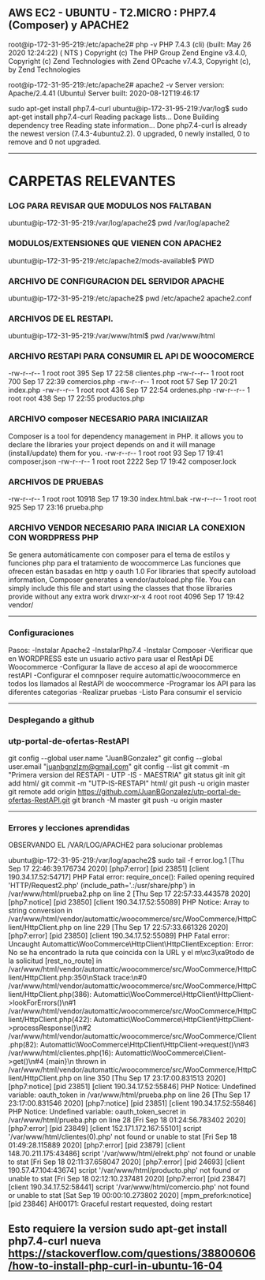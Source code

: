 ## AWS EC2 - UBUNTU - T2.MICRO :  PHP7.4 (Composer)   y APACHE2  

root@ip-172-31-95-219:/etc/apache2# php -v
PHP 7.4.3 (cli) (built: May 26 2020 12:24:22) ( NTS )
Copyright (c) The PHP Group
Zend Engine v3.4.0, Copyright (c) Zend Technologies
    with Zend OPcache v7.4.3, Copyright (c), by Zend Technologies

root@ip-172-31-95-219:/etc/apache2# apache2 -v
Server version: Apache/2.4.41 (Ubuntu)
Server built:   2020-08-12T19:46:17

sudo apt-get install php7.4-curl
ubuntu@ip-172-31-95-219:/var/log$ sudo apt-get install php7.4-curl
Reading package lists... Done
Building dependency tree
Reading state information... Done
php7.4-curl is already the newest version (7.4.3-4ubuntu2.2).
0 upgraded, 0 newly installed, 0 to remove and 0 not upgraded.

-------------------------------------------------------------------------------------
# CARPETAS RELEVANTES

### LOG PARA REVISAR QUE MODULOS NOS FALTABAN
ubuntu@ip-172-31-95-219:/var/log/apache2$ pwd
/var/log/apache2

### MODULOS/EXTENSIONES QUE VIENEN CON APACHE2
ubuntu@ip-172-31-95-219:/etc/apache2/mods-available$ PWD

### ARCHIVO DE CONFIGURACION DEL SERVIDOR APACHE
ubuntu@ip-172-31-95-219:/etc/apache2$ pwd
/etc/apache2
apache2.conf

### ARCHIVOS DE EL RESTAPI. 
ubuntu@ip-172-31-95-219:/var/www/html$ pwd
/var/www/html

### ARCHIVO RESTAPI PARA CONSUMIR EL API DE WOOCOMERCE
-rw-r--r-- 1 root root   395 Sep 17 22:58 clientes.php
-rw-r--r-- 1 root root   700 Sep 17 22:39 comercios.php
-rw-r--r-- 1 root root    57 Sep 17 20:21 index.php
-rw-r--r-- 1 root root   436 Sep 17 22:54 ordenes.php
-rw-r--r-- 1 root root   438 Sep 17 22:55 productos.php

### ARCHIVO composer NECESARIO PARA INICIAlIZAR 
Composer is a tool for dependency management in PHP.
it allows you to declare the libraries your project depends
on and it will manage (install/update) them for you.
-rw-r--r-- 1 root root    93 Sep 17 19:41 composer.json
-rw-r--r-- 1 root root  2222 Sep 17 19:42 composer.lock

### ARCHIVOS DE PRUEBAS 
-rw-r--r-- 1 root root 10918 Sep 17 19:30 index.html.bak
-rw-r--r-- 1 root root   925 Sep 17 23:16 prueba.php

### ARCHIVO VENDOR NECESARIO PARA INICIAR LA CONEXION CON WORDPRESS PHP 
Se genera automáticamente con composer para el tema de estilos y funciones php para el
tratamiento de woocommerce Las funciones que ofrecen están basadas en http y oauth 1.0
For libraries that specify autoload information, Composer generates a vendor/autoload.php file.
You can simply include this file and start using the classes that those libraries provide without any extra work
drwxr-xr-x 4 root root  4096 Sep 17 19:42 vendor/

-------------------------------------------------------------------------------------
### Configuraciones

Pasos: 
-Instalar Apache2
-InstalarPhp7.4
-Instalar Composer
-Verificar que en WORDPRESS este un usuario activo para usar el RestApi DE Woocommerce
-Configurar la llave de acceso al api de woocommerce restAPI
-Configurar el comnposer require automattic/woocommerce en todos los llamados al RestAPI de woocommerce
-Programar los API para las diferentes categorias
-Realizar pruebas
-Listo Para consumir el servicio

-------------------------------------------------------------------------------------
### Desplegando a  github
### utp-portal-de-ofertas-RestAPI   
git config --global user.name "JuanBGonzalez"
git config --global user.email "juanbgnzlzm@gmail.com"
git config --list
git commit -m "Primera version del RESTAPI - UTP -IS - MAESTRIA"
git status
git init
git add html/
git commit -m "UTP-IS-RESTAPI" html/
git push -u origin master
git remote add origin https://github.com/JuanBGonzalez/utp-portal-de-ofertas-RestAPI.git
git branch -M master
git push -u origin master

------------------------------------------------------------------------------------

### Errores y lecciones aprendidas 

OBSERVANDO EL /VAR/LOG/APACHE2  para solucionar problemas

ubuntu@ip-172-31-95-219:/var/log/apache2$ sudo tail -f error.log.1
[Thu Sep 17 22:46:39.176734 2020] [php7:error] [pid 23851] [client 190.34.17.52:54717] PHP Fatal error:  require_once(): Failed opening required 'HTTP/Request2.php' (include_path='.:/usr/share/php') in /var/www/html/prueba2.php on line 2
[Thu Sep 17 22:57:33.443578 2020] [php7:notice] [pid 23850] [client 190.34.17.52:55089] PHP Notice:  Array to string conversion in /var/www/html/vendor/automattic/woocommerce/src/WooCommerce/HttpClient/HttpClient.php on line 229
[Thu Sep 17 22:57:33.661326 2020] [php7:error] [pid 23850] [client 190.34.17.52:55089] PHP Fatal error:  Uncaught Automattic\\WooCommerce\\HttpClient\\HttpClientException: Error: No se ha encontrado la ruta que coincida con la URL y el m\xc3\xa9todo de la solicitud [rest_no_route] in /var/www/html/vendor/automattic/woocommerce/src/WooCommerce/HttpClient/HttpClient.php:350\nStack trace:\n#0 /var/www/html/vendor/automattic/woocommerce/src/WooCommerce/HttpClient/HttpClient.php(386): Automattic\\WooCommerce\\HttpClient\\HttpClient->lookForErrors()\n#1 /var/www/html/vendor/automattic/woocommerce/src/WooCommerce/HttpClient/HttpClient.php(422): Automattic\\WooCommerce\\HttpClient\\HttpClient->processResponse()\n#2 /var/www/html/vendor/automattic/woocommerce/src/WooCommerce/Client.php(82): Automattic\\WooCommerce\\HttpClient\\HttpClient->request()\n#3 /var/www/html/clientes.php(16): Automattic\\WooCommerce\\Client->get()\n#4 {main}\n  thrown in /var/www/html/vendor/automattic/woocommerce/src/WooCommerce/HttpClient/HttpClient.php on line 350
[Thu Sep 17 23:17:00.831513 2020] [php7:notice] [pid 23851] [client 190.34.17.52:55846] PHP Notice:  Undefined variable: oauth_token in /var/www/html/prueba.php on line 26
[Thu Sep 17 23:17:00.831546 2020] [php7:notice] [pid 23851] [client 190.34.17.52:55846] PHP Notice:  Undefined variable: oauth_token_secret in /var/www/html/prueba.php on line 28
[Fri Sep 18 01:24:56.783402 2020] [php7:error] [pid 23849] [client 152.171.172.167:55101] script '/var/www/html/clientes(0).php' not found or unable to stat
[Fri Sep 18 01:49:28.115889 2020] [php7:error] [pid 23879] [client 148.70.211.175:43486] script '/var/www/html/elrekt.php' not found or unable to stat
[Fri Sep 18 02:11:37.658047 2020] [php7:error] [pid 24693] [client 190.57.47.104:43674] script '/var/www/html/producto.php' not found or unable to stat
[Fri Sep 18 02:12:10.237481 2020] [php7:error] [pid 23847] [client 190.34.17.52:58441] script '/var/www/html/comercio.php' not found or unable to stat
[Sat Sep 19 00:00:10.273802 2020] [mpm_prefork:notice] [pid 23846] AH00171: Graceful restart requested, doing restart

Esto requiere la version sudo apt-get install php7.4-curl nueva
https://stackoverflow.com/questions/38800606/how-to-install-php-curl-in-ubuntu-16-04
------------------------------------------------------------------------------------
